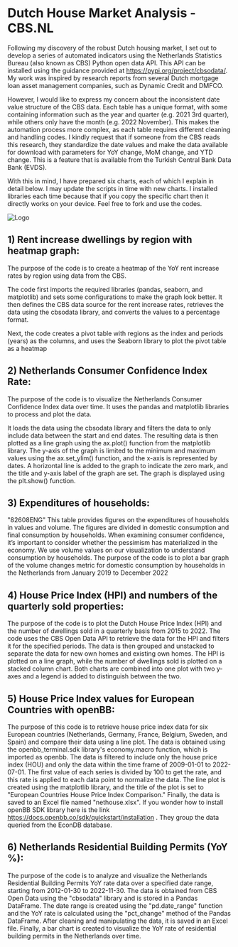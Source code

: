 
# Dutch House Market Analysis - CBS.NL 

Following my discovery of the robust Dutch housing market, I set out to develop a series of automated indicators using the Netherlands Statistics Bureau (also known as CBS) Python open data API. This API can be installed using the guidance provided at https://pypi.org/project/cbsodata/. My work was inspired by research reports from several Dutch mortgage loan asset management companies, such as Dynamic Credit and DMFCO. 

However, I would like to express my concern about the inconsistent date value structure of the CBS data. Each table has a unique format, with some containing information such as the year and quarter (e.g. 2021 3rd quarter), while others only have the month (e.g. 2022 November). This makes the automation process more complex, as each table requires different cleaning and handling codes. I kindly request that if someone from the CBS reads this research, they standardize the date values and make the data available for download with parameters for YoY change, MoM change, and YTD change. This is a feature that is available from the Turkish Central Bank Data Bank (EVDS).

With this in mind, I have prepared six charts, each of which I explain in detail below. I may update the scripts in time with new charts. I installed libraries each time because that if you copy the specific chart then it directly works on your device. Feel free to fork and use the codes.



![Logo](https://lh3.googleusercontent.com/p/AF1QipP7XFj0fz3hLvon8o9HUVs1igaayaF7lWJpzDR_=s1360-w1360-h1020)


## 1) Rent increase dwellings by region with heatmap graph:

The purpose of the code is to create a heatmap of the YoY rent increase rates by region using data from the CBS.

The code first imports the required libraries (pandas, seaborn, and matplotlib) and sets some configurations to make the graph look better. It then defines the CBS data source for the rent increase rates, retrieves the data using the cbsodata library, and converts the values to a percentage format.

Next, the code creates a pivot table with regions as the index and periods (years) as the columns, and uses the Seaborn library to plot the pivot table as a heatmap


## 2) Netherlands Consumer Confidence Index Rate:

The purpose of the code is to visualize the Netherlands Consumer Confidence Index data over time. It uses the pandas and matplotlib libraries to process and plot the data.

It loads the data using the cbsodata library and filters the data to only include data between the start and end dates. The resulting data is then plotted as a line graph using the ax.plot() function from the matplotlib library. The y-axis of the graph is limited to the minimum and maximum values using the ax.set_ylim() function, and the x-axis is represented by dates. A horizontal line is added to the graph to indicate the zero mark, and the title and y-axis label of the graph are set. The graph is displayed using the plt.show() function.


## 3) Expenditures of households:

"82608ENG" This table provides figures on the expenditures of households in values and volume. The figures are divided in domestic consumption and final consumption by households. When examining consumer confidence, it’s important to consider whether the pessimism has materialized in the economy. We use volume values on our visualization to understand consumption by households. The purpose of the code is to plot a bar graph of the volume changes metric for domestic consumption by households in the Netherlands from January 2019 to December 2022


## 4) House Price Index (HPI) and numbers of the quarterly sold properties:

The purpose of the code is to plot the Dutch House Price Index (HPI) and the number of dwellings sold in a quarterly basis from 2015 to 2022. The code uses the CBS Open Data API to retrieve the data for the HPI and filters it for the specified periods. The data is then grouped and unstacked to separate the data for new own homes and existing own homes. The HPI is plotted on a line graph, while the number of dwellings sold is plotted on a stacked column chart. Both charts are combined into one plot with two y-axes and a legend is added to distinguish between the two.


## 5) House Price Index values for European Countries with openBB:

The purpose of this code is to retrieve house price index data for six European countries (Netherlands, Germany, France, Belgium, Sweden, and Spain) and compare their data using a line plot. The data is obtained using the openbb_terminal.sdk library's economy.macro function, which is imported as openbb. The data is filtered to include only the house price index (HOU) and only the data within the time frame of 2009-01-01 to 2022-07-01. The first value of each series is divided by 100 to get the rate, and this rate is applied to each data point to normalize the data. The line plot is created using the matplotlib library, and the title of the plot is set to "European Countries House Price Index Comparison." Finally, the data is saved to an Excel file named "nethouse.xlsx". If you wonder how to install openBB SDK library here is the link https://docs.openbb.co/sdk/quickstart/installation . They group the data queried from the EconDB database.


## 6) Netherlands Residential Building Permits (YoY %):

The purpose of the code is to analyze and visualize the Netherlands Residential Building Permits YoY rate data over a specified date range, starting from 2012-01-30 to 2022-11-30. The data is obtained from CBS Open Data using the "cbsodata" library and is stored in a Pandas DataFrame. The date range is created using the "pd.date_range" function and the YoY rate is calculated using the "pct_change" method of the Pandas DataFrame. After cleaning and manipulating the data, it is saved in an Excel file. Finally, a bar chart is created to visualize the YoY rate of residential building permits in the Netherlands over time. 



    
